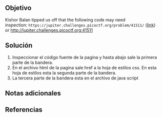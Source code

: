 ## Objetivo
Kishor Balan tipped us off that the following code may need inspection: `https://jupiter.challenges.picoctf.org/problem/41511/` ([link](https://jupiter.challenges.picoctf.org/problem/41511/)) or http://jupiter.challenges.picoctf.org:41511
## Solución

1. Inspeccionar el código fuente de la pagina y hasta abajo sale la primera parte de la bandera.
2. En el archivo html de la pagina sale href a la hoja de estilos css. En esta hoja de estilos esta la segunda parte de la bandera.
3. La tercera parte de la bandera esta en el archivo de java script 

## Notas adicionales
## Referencias
